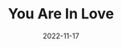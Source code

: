 ---
title: You Are In Love
date: "2022-11-17"
description: "Lyrics"
album: 1989
track: 15
billboardChart: 
---
